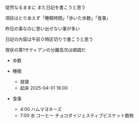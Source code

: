徒然なるままに
また日記を書こうと思う

項目はとりあえず「睡眠時間」「歩いた歩数」「食事」

昨日の事なのに思い出せない事が多い

日記の内容は午前０時区切りで書こうと思う

現状の第1サティアンの分離高次は順調だ



- 歩数 

- 睡眠
    - 就寝 
    - 起床 2025-04-01 16:00

- 食事
    - 4:00 ハムマヨネーズ
    - 7:00 水 コーヒー チョコダイジェスティブビスケット数枚 

